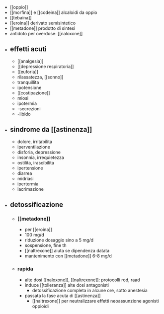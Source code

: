 - [[oppio]]
- [[morfina]] e [[codeina]] alcaloidi da oppio
- [[tebaina]]
- [[eroina]] derivato semisintetico
- [[metadone]] prodotto di sintesi
- antidoto per overdose: [[naloxone]]
- ## effetti acuti
	- [[analgesia]]
	- [[depressione respiratoria]]
	- [[euforia]]
	- rilassatezza, [[sonno]]
	- tranquillita
	- ipotensione
	- [[costipazione]]
	- miosi
	- ipotermia
	- -secrezioni
	- -libido
- ## sindrome da [[astinenza]]
	- dolore, irritabilita
	- iperventilazione
	- disforia, depressione
	- insonnia, irrequietezza
	- ostilita, irascibilita
	- ipertensione
	- diarrea
	- midriasi
	- ipertermia
	- lacrimazione
- ## detossificazione
	- ### [[metadone]]
		- per [[eroina]]
		- 100 mg/d
		- riduzione dosaggio sino a 5 mg/d
		- sospensione, fine th
		- [[naltrexone]] aiuta se dipendenza datata
		- mantenimento con [[metadone]] 6-8 mg/d
	- ### rapida
		- alte dosi [[naloxone]], [[naltrexone]]: protocolli rod, raad
		- induce [[tolleranza]] alte dosi antagonisti
			- detossificazione completa in alcune ore, sotto anestesia
		- passata la fase acuta di [[astinenza]]
			- [[naltrexone]] per neutralizzare effetti neoassunzione agonisti oppioidi